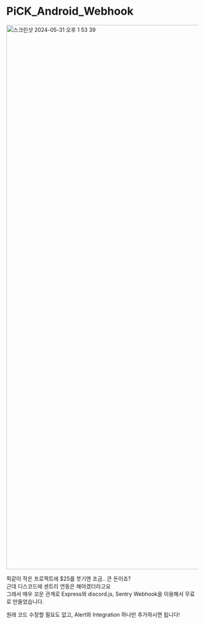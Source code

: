 # PiCK_Android_Webhook
<img width="1422" alt="스크린샷 2024-05-31 오후 1 53 39" src="https://github.com/five-standard/PiCK_Android_Webhook/assets/107257423/d8007d8c-5e05-46b0-9430-4b8a06dd9994">

픽같이 작은 프로젝트에 $25를 붓기엔 조금.. 큰 돈이죠?  
근데 디스코드에 센트리 연동은 해야겠더라고요  
그래서 매우 꼬운 관계로 Express와 discord.js, Sentry Webhook을 이용해서 무료로 만들었습니다.  

원래 코드 수정할 필요도 없고, Alert와 Integration 하나만 추가하시면 됩니다!
